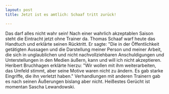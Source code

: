 ```yaml
---
layout: post
title: Jetzt ist es amtlich: Schaaf tritt zurück!

---
```


Das darf alles nicht wahr sein! Nach einer wahrlich akzeptablen Saison steht die Eintracht jetzt ohne Trainer da. Thomas Schaaf warf heute das Handtuch und erklärte seinen Rücktritt. Er sagte: "Die in der Öffentlichkeit getätigten Aussagen und die Darstellung meiner Person und meiner Arbeit, die sich in unglaublichen und nicht nachvollziehbaren Anschuldigungen und Unterstellungen in den Medien äußern, kann und will ich nicht akzeptieren. Heribert Bruchhagen erklärte hierzu: "Wir wollen mit ihm weiterarbeiten, das Umfeld stimmt, aber seine Motive waren nicht zu ändern. Es gab starke Eingriffe, die ihn verletzt haben." Verhandlungen mit anderen Trainern gab es nach seinen Äußerungen bislang aber nicht. Heißestes Gerücht ist momentan Sascha Lewandowski.


